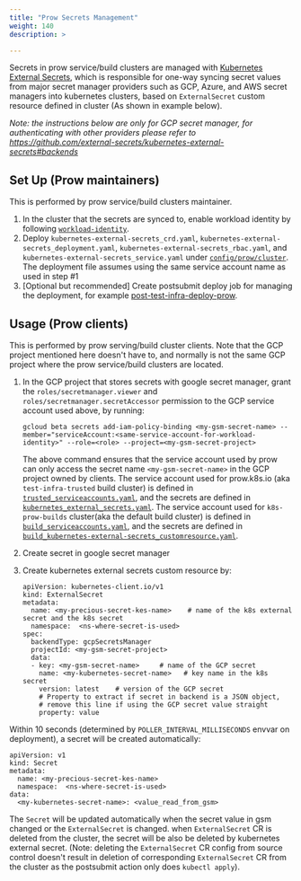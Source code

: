 ```yaml
---
title: "Prow Secrets Management"
weight: 140
description: >

---
```


Secrets in prow service/build clusters are managed with [Kubernetes External
Secrets](https://github.com/external-secrets/kubernetes-external-secrets), which is responsible for one-way syncing secret values from major
secret manager providers such as GCP, Azure, and AWS secret managers into
kubernetes clusters, based on `ExternalSecret` custom resource defined in
cluster (As shown in example below).

_Note: the instructions below are only for GCP secret manager, for
authenticating with other providers please refer to
https://github.com/external-secrets/kubernetes-external-secrets#backends_

## Set Up (Prow maintainers)

This is performed by prow service/build clusters maintainer.

1. In the cluster that the secrets are synced to, enable workload identity by
   following [`workload-identity`](https://github.com/kubernetes/test-infra/blob/master/workload-identity/README.md).
1. Deploy `kubernetes-external-secrets_crd.yaml`,
   `kubernetes-external-secrets_deployment.yaml`,
   `kubernetes-external-secrets_rbac.yaml`,
   and  `kubernetes-external-secrets_service.yaml` under
   [`config/prow/cluster`](https://github.com/kubernetes/test-infra/tree/master/config/prow/cluster). The deployment file assumes
   using the same service account name as used in step #1
2. [Optional but recommended] Create postsubmit deploy job for managing the
   deployment, for example
   [post-test-infra-deploy-prow](https://github.com/kubernetes/test-infra/blob/8716584a87c11b3ac4596d4199a00eaa4ce659a0/config/jobs/kubernetes/test-infra/test-infra-trusted.yaml#L95).

## Usage (Prow clients)

This is performed by prow serving/build cluster clients. Note that the GCP
project mentioned here doesn't have to, and normally is not the same GCP project
where the prow service/build clusters are located.

1. In the GCP project that stores secrets with google secret manager, grant the
   `roles/secretmanager.viewer` and `roles/secretmanager.secretAccessor`
   permission to the GCP service account used above, by running:
   ```
   gcloud beta secrets add-iam-policy-binding <my-gsm-secret-name> --member="serviceAccount:<same-service-account-for-workload-identity>" --role=<role> --project=<my-gsm-secret-project>
   ```
   The above command ensures that the service account used by prow can only
   access the secret name `<my-gsm-secret-name>` in the GCP project owned by
   clients. The service account used for prow.k8s.io (aka `test-infra-trusted`
   build cluster) is defined in
   [`trusted_serviceaccounts.yaml`](https://github.com/kubernetes/test-infra/blob/1b2153ebe2809727a45c5b930647b2a3609dd7e7/config/prow/cluster/trusted_serviceaccounts.yaml#L46),
   and the secrets are defined in
   [`kubernetes_external_secrets.yaml`](https://github.com/kubernetes/test-infra/blob/master/config/prow/cluster/kubernetes_external_secrets.yaml).
   The service account used for `k8s-prow-builds` cluster(aka the default build
   cluster) is defined in
   [`build_serviceaccounts.yaml`](https://github.com/kubernetes/test-infra/blob/422fd7239bd65aba020adca54948df292c60c10a/config/prow/cluster/build_serviceaccounts.yaml#L43),
   and the secrets are defined in
   [`build_kubernetes-external-secrets_customresource.yaml`](https://github.com/kubernetes/test-infra/blob/master/config/prow/cluster/build/build_kubernetes-external-secrets_customresource.yaml).

2. Create secret in google secret manager
3. Create kubernetes external secrets custom resource by:
   ```
   apiVersion: kubernetes-client.io/v1
   kind: ExternalSecret
   metadata:
     name: <my-precious-secret-kes-name>    # name of the k8s external secret and the k8s secret
     namespace:  <ns-where-secret-is-used>
   spec:
     backendType: gcpSecretsManager
     projectId: <my-gsm-secret-project>
     data:
     - key: <my-gsm-secret-name>     # name of the GCP secret
       name: <my-kubernetes-secret-name>   # key name in the k8s secret
       version: latest    # version of the GCP secret
       # Property to extract if secret in backend is a JSON object,
       # remove this line if using the GCP secret value straight
       property: value
   ```

Within 10 seconds (determined by `POLLER_INTERVAL_MILLISECONDS` envvar on deployment), a secret will be created automatically:
```
apiVersion: v1
kind: Secret
metadata:
  name: <my-precious-secret-kes-name>
  namespace:  <ns-where-secret-is-used>
data:
  <my-kubernetes-secret-name>: <value_read_from_gsm>
```

The `Secret` will be updated automatically when the secret value in gsm changed
or the `ExternalSecret` is changed. when `ExternalSecret` CR is deleted from the
cluster, the secret will be also be deleted by kubernetes external secret.
(Note: deleting the `ExternalSecret` CR config from source control doesn't
result in deletion of corresponding `ExternalSecret` CR from the cluster as the
postsubmit action only does `kubectl apply`).

